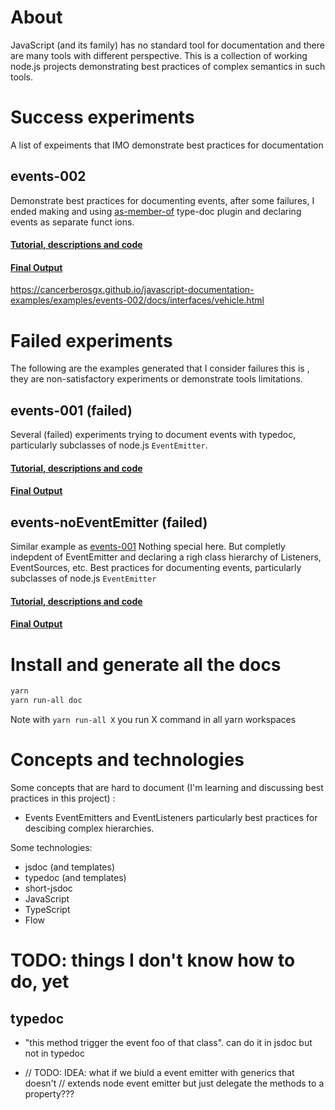 # About

JavaScript (and its family) has no standard tool for documentation and there are many tools with different perspective. This is a collection of working node.js projects demonstrating best practices of complex semantics in such tools. 


# Success experiments

 A list of expeiments that IMO demonstrate best practices for documentation

## events-002

Demonstrate best practices for documenting events, after some failures, I ended making and using [as-member-of](https://github.com/cancerberoSgx/typedoc-plugins-of-mine/tree/master/plugins/typedoc-plugin-as-member-of) type-doc plugin and declaring events as separate funct
ions. 

#### [Tutorial, descriptions and code](https://cancerberosgx.github.io/javascript-documentation-examples/examples/events-001/docs/docco/src/index.html)


#### [Final Output](https://cancerberosgx.github.io/javascript-documentation-examples/examples/events-002/docs/interfaces/vehicle.html)


https://cancerberosgx.github.io/javascript-documentation-examples/examples/events-002/docs/interfaces/vehicle.html

# Failed experiments

The following are the examples generated that I consider failures this is , they are non-satisfactory experiments or demonstrate tools limitations. 

## events-001 (failed)

Several (failed) experiments trying to document events with typedoc, particularly subclasses of node.js `EventEmitter`.

#### [Tutorial, descriptions and code](https://cancerberosgx.github.io/javascript-documentation-examples/examples/events-001/docs/docco/src/index.html)

#### [Final Output](https://cancerberosgx.github.io/javascript-documentation-examples/examples/events-001/docs/interfaces/idownloadeventemitter.html#on)


## events-noEventEmitter (failed)

Similar example as [events-001](https://cancerberosgx.github.io/javascript-documentation-examples/examples/events-001/docs/docco/src/index.html) Nothing special here. But completly indepdent of EventEmitter and declaring a righ class hierarchy of Listeners, EventSources, etc. 
Best practices for documenting events, particularly subclasses of node.js `EventEmitter`

#### [Tutorial, descriptions and code](https://cancerberosgx.github.io/javascript-documentation-examples/examples/events-noEventEmitter/docs/docco/src/index.html)

#### [Final Output](https://cancerberosgx.github.io/javascript-documentation-examples/examples/events-noEventEmitter/docs/interfaces/igenericdeviceeventsource.html#adddevicelistener)





# Install and generate all the docs

```sh
yarn 
yarn run-all doc
```

Note with `yarn run-all X` you run X command in all yarn workspaces



# Concepts and technologies

Some concepts that are hard to document (I'm learning and discussing best practices in this project) : 

 * Events EventEmitters and EventListeners particularly best practices for descibing complex hierarchies.
 
Some technologies: 

 * jsdoc (and templates)
 * typedoc (and templates)
 * short-jsdoc
 * JavaScript
 * TypeScript
 * Flow


# TODO: things I don't know how to do, yet

## typedoc

 * "this method trigger the event foo of that class". can do it in jsdoc but not in typedoc

*
    // TODO: IDEA: what if we biuld a event emitter with generics that doesn't 
    // extends node event emitter but just delegate the methods to a property???